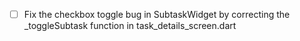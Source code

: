 - [ ] Fix the checkbox toggle bug in SubtaskWidget by correcting the \_toggleSubtask function in task_details_screen.dart
